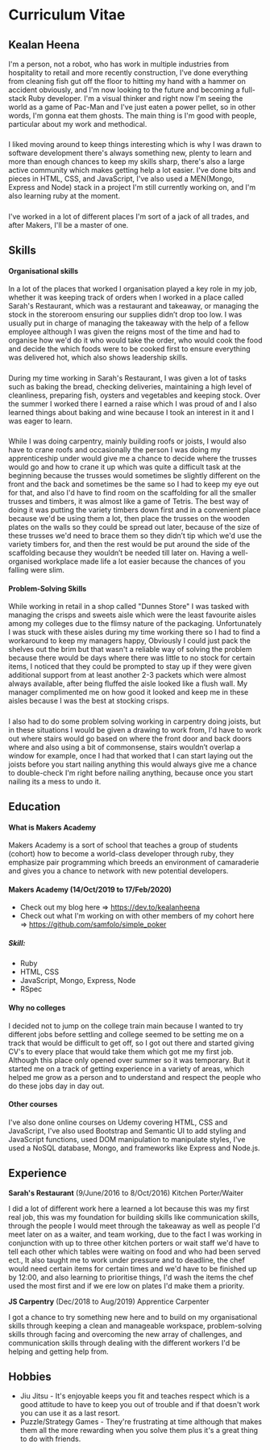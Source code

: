 # Curriculum Vitae

## Kealan Heena
I'm a person, not a robot, who has work in multiple industries from hospitality to retail and more recently construction, I've done everything from cleaning fish gut off the floor to hitting my hand with a hammer on accident obviously, and I'm now looking to the future and becoming a full-stack Ruby developer. I'm a visual thinker and right now I'm seeing the world as a game of Pac-Man and I've just eaten a power pellet, so in other words, I'm gonna eat them ghosts. The main thing is I'm good with people, particular about my work and methodical.
#####
I liked moving around to keep things interesting which is why I was drawn to software development there's always something new, plenty to learn and more than enough chances to keep my skills sharp, there's also a large active community which makes getting help a lot easier. I've done bits and pieces in HTML, CSS, and JavaScript, I've also used a MEN(Mongo, Express and Node) stack in a project I'm still currently working on, and I'm also learning ruby at the moment.
#####
I've worked in a lot of different places I'm sort of a jack of all trades, and after Makers, I'll be a master of one.
 
## Skills

#### Organisational skills
In a lot of the places that worked I organisation played a key role in my job, whether it was keeping track of orders when I worked in a place called Sarah's Restaurant, which was a restaurant and takeaway, or managing the stock in the storeroom ensuring our supplies didn’t drop too low. I was usually put in charge of managing the takeaway with the help of a fellow employee although I was given the reigns most of the time and had to organise how we'd do it who would take the order, who would cook the food and decide the which foods were to be cooked first to ensure everything was delivered hot, which also shows leadership skills.
##### 
During my time working in Sarah's Restaurant, I was given a lot of tasks such as baking the bread, checking deliveries, maintaining a high level of cleanliness, preparing fish, oysters and vegetables and keeping stock. Over the summer I worked there I earned a raise which I was proud of and I also learned things about baking and wine because I took an interest in it and I was eager to learn.
##### 
While I was doing carpentry, mainly building roofs or joists, I would also have to crane roofs and occasionally the person I was doing my apprenticeship under would give me a chance to decide where the trusses would go and how to crane it up which was quite a difficult task at the beginning because the trusses would sometimes be slightly different on the front and the back and sometimes be the same so I had to keep my eye out for that, and also I'd have to find room on the scaffolding for all the smaller trusses and timbers, it was almost like a game of Tetris. The best way of doing it was putting the variety timbers down first and in a convenient place because we'd be using them a lot, then place the trusses on the wooden plates on the walls so they could be spread out later, because of the size of these trusses we'd need to brace them so they didn’t tip which we'd use the variety timbers for, and then the rest would be put around the side of the scaffolding because they wouldn’t be needed till later on. Having a well-organised workplace made life a lot easier because the chances of you falling were slim.

#### Problem-Solving Skills
While working in retail in a shop called "Dunnes Store" I was tasked with managing the crisps and sweets aisle which were the least favourite aisles among my colleges due to the flimsy nature of the packaging. Unfortunately I was stuck with these aisles during my time working there so I had to find a workaround to keep my managers happy, Obviously I could just pack the shelves out the brim but that wasn't a reliable way of solving the problem because there would be days where there was little to no stock for certain items, I noticed that they could be prompted to stay up if they were given additional support from at least another 2-3 packets which were almost always available, after being fluffed the aisle looked like a flush wall. My manager complimented me on how good it looked and keep me in these aisles because I was the best at stocking crisps.
##### 
I also had to do some problem solving working in carpentry doing joists, but in  these situations I would be given a drawing to work from, I'd have to work out where stairs would go based on where the front door and back doors where and also using a bit of commonsense, stairs wouldn’t overlap a window for example, once I had that worked that I can start laying out the joists before you start nailing anything this would always give me a chance to double-check I'm right before nailing anything, because once you start nailing its a mess to undo it. 

## Education
#### What is Makers Academy
Makers Academy is a sort of school that teaches a group of students (cohort) how to become a world-class developer through ruby, they emphasize pair programming which breeds an environment of camaraderie and gives you a chance to network with new potential developers.
#### Makers Academy (14/Oct/2019 to 17/Feb/2020)
- Check out my blog here => https://dev.to/kealanheena
- Check out what I'm working on with other members of my cohort here => https://github.com/samfolo/simple_poker
##### Skill:
- Ruby
- HTML, CSS
- JavaScript, Mongo, Express, Node
- RSpec

#### Why no colleges
I decided not to jump on the college train main because I wanted to try different jobs before settling and college seemed to be setting me on a track that would be difficult to get off, so I got out there and started giving CV's to every place that would take them which got me my first job. Although this place only opened over summer so it was temporary. But it started me on a track of getting experience in a variety of areas, which helped me grow as a person and to understand and respect the people who do these jobs day in day out.

#### Other courses
I've also done online courses on Udemy covering HTML, CSS and JavaScript, I've also used Bootstrap and Semantic UI to add styling and JavaScript functions, used DOM manipulation to manipulate styles, I've used a NoSQL database, Mongo, and frameworks like Express and Node.js.

## Experience

**Sarah's Restaurant** (9/June/2016 to 8/Oct/2016)
Kitchen Porter/Waiter

I did a lot of different work here a learned a lot because this was my first real job, this was my foundation for building skills like communication skills, through the people I would meet through the takeaway as well as people I'd meet later on as a waiter, and team working, due to the fact I was working in conjunction with up to three other kitchen porters or wait staff we'd have to tell each other which tables were waiting on food and who had been served ect., It also taught me to work under pressure and to deadline, the chef would need certain items for certain times and we'd have to be finished up by 12:00, and also learning to prioritise things, I'd wash the items the chef used the most first and if we ere low on plates I'd make them a priority.

**JS Carpentry** (Dec/2018 to Aug/2019)
Apprentice Carpenter

I got a chance to try something new here and to build on my organisational skills through keeping a clean and manageable workspace, problem-solving skills through facing and overcoming the new array of challenges, and communication skills through dealing with the different workers I'd be helping and getting help from.

## Hobbies
- Jiu Jitsu - It's enjoyable keeps you fit and teaches respect which is a good attitude to have to keep you out of trouble and if that doesn't work you can use it as a last resort.
- Puzzle/Strategy Games - They're frustrating at time although that makes them all the more rewarding when you solve them plus it's a great thing to do with friends.
